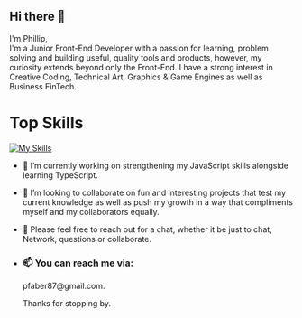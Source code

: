 ## Hi there 👋
I'm Phillip,<br>
I'm a Junior Front-End Developer with a passion for learning, problem solving and building useful, quality tools and products, however, my curiosity extends beyond only the Front-End.
I have a strong interest in Creative Coding, Technical Art, Graphics & Game Engines as well as Business FinTech.

<h1>Top Skills</h1>

[![My Skills](https://skillicons.dev/icons?i=js,html,css,vite)](https://skillicons.dev)

- 🔭 I’m currently working on strengthening my JavaScript skills alongside learning TypeScript.
- 👯 I’m looking to collaborate on fun and interesting projects that test my current knowledge as well as push my growth in a way that compliments myself and my collaborators equally. 
- 💬 Please feel free to reach out for a chat, whether it be just to chat, Network, questions or collaborate.
  
- <h3> 📫 You can reach me via:</h3> pfaber87@gmail.com.

  Thanks for stopping by.
